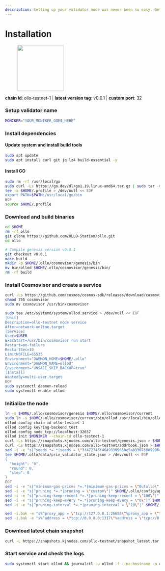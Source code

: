 ```yaml
---
description: Setting up your validator node was never been so easy. Get your validator running in minutes by following step by step instructions.
---
```


# Installation

<figure><img src="https://raw.githubusercontent.com/kj89/testnet_manuals/main/pingpub/logos/ollo.png" width="150" alt=""><figcaption></figcaption></figure>

**chain id**: ollo-testnet-1 | **latest version tag**: v0.0.1 | **custom port**: 32

### Setup validator name

```bash
MONIKER="YOUR_MONIKER_GOES_HERE"
```

### Install dependencies

#### Update system and install build tools

```bash
sudo apt update
sudo apt install curl git jq lz4 build-essential -y
```

#### Install GO

```bash
sudo rm -rf /usr/local/go
sudo curl -Ls https://go.dev/dl/go1.19.linux-amd64.tar.gz | sudo tar -C /usr/local -xz
tee -a $HOME/.profile > /dev/null << EOF
export PATH=$PATH:/usr/local/go/bin
EOF
source $HOME/.profile
```

### Download and build binaries

```bash
cd $HOME
rm -rf ollo
git clone https://github.com/OLLO-Station/ollo.git
cd ollo

# Compile genesis version v0.0.1
git checkout v0.0.1
make build
mkdir -p $HOME/.ollo/cosmovisor/genesis/bin
mv bin/ollod $HOME/.ollo/cosmovisor/genesis/bin/
rm -rf build

```

### Install Cosmovisor and create a service

```bash
curl -Ls https://github.com/cosmos/cosmos-sdk/releases/download/cosmovisor%2Fv1.3.0/cosmovisor-v1.3.0-linux-amd64.tar.gz | tar xz
chmod 755 cosmovisor
sudo mv cosmovisor /usr/bin/cosmovisor

sudo tee /etc/systemd/system/ollod.service > /dev/null << EOF
[Unit]
Description=ollo-testnet node service
After=network-online.target
[Service]
User=$USER
ExecStart=/usr/bin/cosmovisor run start
Restart=on-failure
RestartSec=10
LimitNOFILE=65535
Environment="DAEMON_HOME=$HOME/.ollo"
Environment="DAEMON_NAME=ollod"
Environment="UNSAFE_SKIP_BACKUP=true"
[Install]
WantedBy=multi-user.target
EOF
sudo systemctl daemon-reload
sudo systemctl enable ollod
```

### Initialize the node

```bash
ln -s $HOME/.ollo/cosmovisor/genesis $HOME/.ollo/cosmovisor/current
sudo ln -s $HOME/.ollo/cosmovisor/current/bin/ollod /usr/local/bin/ollod
ollod config chain-id ollo-testnet-1
ollod config keyring-backend test
ollod config node tcp://localhost:32657
ollod init $MONIKER --chain-id ollo-testnet-1
curl -Ls https://snapshots.kjnodes.com/ollo-testnet/genesis.json > $HOME/.ollo/config/genesis.json
curl -Ls https://snapshots.kjnodes.com/ollo-testnet/addrbook.json > $HOME/.ollo/config/addrbook.json
sed -i -e "s|^seeds *=.*|seeds = \"3f472746f46493309650e5a033076689996c8881@ollo-testnet.rpc.kjnodes.com:32659\"|" $HOME/.ollo/config/config.toml
tee $HOME/.ollo/data/priv_validator_state.json > /dev/null << EOF
{
  "height": "0",
  "round": 0,
  "step": 0
}
EOF
sed -i -e "s|^minimum-gas-prices *=.*|minimum-gas-prices = \"0utollo\"|" $HOME/.ollo/config/app.toml
sed -i -e "s|^pruning *=.*|pruning = \"custom\"|" $HOME/.ollo/config/app.toml
sed -i -e "s|^pruning-keep-recent *=.*|pruning-keep-recent = \"100\"|" $HOME/.ollo/config/app.toml
sed -i -e "s|^pruning-keep-every *=.*|pruning-keep-every = \"0\"|" $HOME/.ollo/config/app.toml
sed -i -e "s|^pruning-interval *=.*|pruning-interval = \"19\"|" $HOME/.ollo/config/app.toml

sed -i.bak -e "s%^proxy_app = \"tcp://127.0.0.1:26658\"%proxy_app = \"tcp://127.0.0.1:32658\"%; s%^laddr = \"tcp://127.0.0.1:26657\"%laddr = \"tcp://127.0.0.1:32657\"%; s%^pprof_laddr = \"localhost:6060\"%pprof_laddr = \"localhost:32060\"%; s%^laddr = \"tcp://0.0.0.0:26656\"%laddr = \"tcp://0.0.0.0:32656\"%; s%^prometheus_listen_addr = \":26660\"%prometheus_listen_addr = \":32660\"%" $HOME/.ollo/config/config.toml
sed -i.bak -e "s%^address = \"tcp://0.0.0.0:1317\"%address = \"tcp://0.0.0.0:32317\"%; s%^address = \":8080\"%address = \":32080\"%; s%^address = \"0.0.0.0:9090\"%address = \"0.0.0.0:32090\"%; s%^address = \"0.0.0.0:9091\"%address = \"0.0.0.0:32091\"%; s%^address = \"0.0.0.0:8545\"%address = \"0.0.0.0:32545\"%; s%^ws-address = \"0.0.0.0:8546\"%ws-address = \"0.0.0.0:32546\"%" $HOME/.ollo/config/app.toml
```

### Download latest chain snapshot

```bash
curl -L https://snapshots.kjnodes.com/ollo-testnet/snapshot_latest.tar.lz4 | lz4 -dc - | tar -xf - -C $HOME/.ollo
```

### Start service and check the logs

```bash
sudo systemctl start ollod && journalctl -u ollod -f --no-hostname -o cat
```
